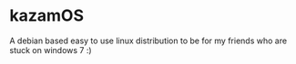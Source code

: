 # kazamOS
A debian based easy to use linux distribution to be for my friends who are stuck on windows 7 :)
